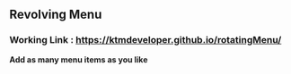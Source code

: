 
## Revolving Menu

### Working Link : https://ktmdeveloper.github.io/rotatingMenu/

**Add as many menu items as you like**
